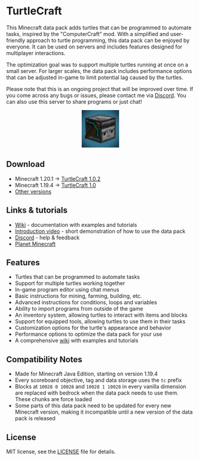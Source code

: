 
# TurtleCraft

This Minecraft data pack adds turtles that can be programmed to automate tasks, inspired by the "ComputerCraft" mod. With a simplified and user-friendly approach to turtle programming, this data pack can be enjoyed by everyone. It can be used on servers and includes features designed for multiplayer interactions.

The optimization goal was to support multiple turtles running at once on a small server. For larger scales, the data pack includes performance options that can be adjusted in-game to limit potential lag caused by the turtles.

Please note that this is an ongoing project that will be improved over time. If you come across any bugs or issues, please contact me via [Discord](https://discord.gg/QAtc7ZgPxS). You can also use this server to share programs or just chat!



<p align="center">
  <img src="pack.png" width="100" title="This is a turtle">
</p>



## Download
- Minecraft 1.20.1 → [TurtleCraft 1.0.2](https://github.com/Ivaynn/TurtleCraft/releases/tag/v1.0.2)
- Minecraft 1.19.4 → [TurtleCraft 1.0](https://github.com/Ivaynn/TurtleCraft/releases/tag/v1.0)
- [Other versions](https://github.com/Ivaynn/TurtleCraft/releases)


## Links & tutorials
- [Wiki](https://github.com/Ivaynn/TurtleCraft/wiki) - documentation with examples and tutorials
- [Introduction video](https://youtu.be/b-ld-X8mnps) - short demonstration of how to use the data pack
- [Discord](https://discord.gg/QAtc7ZgPxS) - help & feedback
- [Planet Minecraft](https://www.planetminecraft.com/data-pack/turtlecraft-programmable-turtles/)


## Features

- Turtles that can be programmed to automate tasks
- Support for multiple turtles working together
- In-game program editor using chat menus
- Basic instructions for mining, farming, building, etc.
- Advanced instructions for conditions, loops and variables
- Ability to import programs from outside of the game
- An inventory system, allowing turtles to interact with items and blocks
- Support for equipped tools, allowing turtles to use them in their tasks
- Customization options for the turtle's appearance and behavior
- Performance options to optimize the data pack for your use
- A comprehensive [wiki](https://github.com/Ivaynn/TurtleCraft/wiki) with examples and tutorials




## Compatibility Notes

- Made for Minecraft Java Edition, starting on version 1.19.4
- Every scoreboard objective, tag and data storage uses the `tc` prefix
- Blocks at `10028 0 10028` and `10028 1 10028` in every vanilla dimension are replaced with bedrock when the data pack needs to use them. These chunks are force loaded
- Some parts of this data pack need to be updated for every new Minecraft version, making it incompatible until a new version of the data pack is released




## License

MIT license, see the [LICENSE](LICENSE) file for details.
